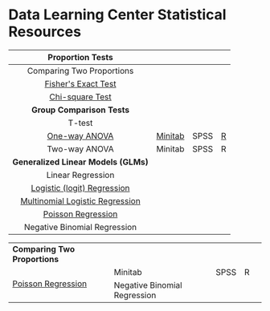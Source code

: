 # Data Learning Center Statistical Resources

| Proportion Tests | | | |
| :---: | :---: | :---: | :---: |
| Comparing Two Proportions | | | |
| [Fisher's Exact Test](https://online.stat.psu.edu/stat504/lesson/3/3.3) | | | |
| [Chi-square Test](https://online.stat.psu.edu/stat500/lesson/8) | | | |
| **Group Comparison Tests** | | | |
| T-test | | | |
| [One-way ANOVA](https://online.stat.psu.edu/stat500/lesson/10/10.1) | [Minitab](https://support.minitab.com/en-us/minitab/18/help-and-how-to/modeling-statistics/anova/how-to/one-way-anova/before-you-start/example/) | SPSS | [R](https://tylerbg.github.io/DLC_stat_resources/docs/one-way-ANOVA) |
| Two-way ANOVA | Minitab | SPSS | R |
| **Generalized Linear Models (GLMs)** | | | |
| Linear Regression | | | |
| [Logistic (logit) Regression](https://online.stat.psu.edu/stat501/lesson/15/15.1) | | | |
| [Multinomial Logistic Regression](https://online.stat.psu.edu/stat501/lesson/15/15.2) | | | |
| [Poisson Regression](https://online.stat.psu.edu/stat501/lesson/15/15.4) | | | |
| Negative Binomial Regression | | | |

<table>
    <tbody>
        <tr>
            <td><b>Comparing Two Proportions</b></td>
            <td colspan=3></td>
        </tr>
        <tr>
            <td rowspan=2><a href=https://online.stat.psu.edu/stat501/lesson/15/15.4>Poisson Regression</a></td>
            <td>Minitab</td>
            <td>SPSS</td>
            <td>R</td>
        </tr>
        <tr>
            <td rowspan=2>Negative Binomial Regression</td>
            <td></td>
            <td></td>
            <td></td>
        </tr>
    </tbody>
</table>
